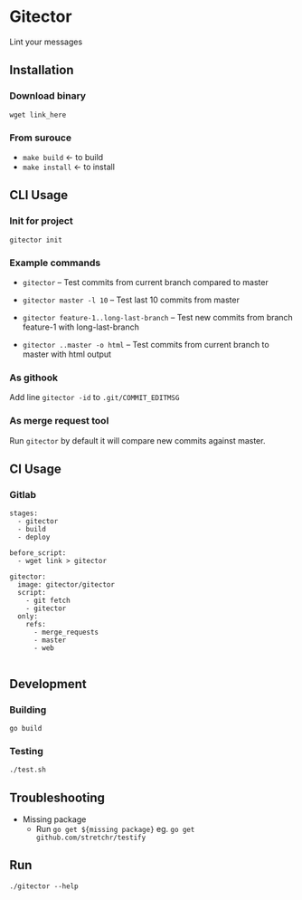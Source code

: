 # Gitector

Lint your messages

## Installation

### Download binary

`wget link_here `

### From surouce

- `make build` <- to build
- `make install` <- to install

## CLI Usage

### Init for project

`gitector init`

### Example commands

- `gitector` – Test commits from current branch compared to master 

- `gitector master -l 10` – Test last 10 commits from master 

- `gitector feature-1..long-last-branch` – Test new commits from branch feature-1 with long-last-branch   

- `gitector ..master -o html` – Test commits from current branch to master with html output

### As githook

Add line `gitector -id` to `.git/COMMIT_EDITMSG`

### As merge request tool

Run `gitector` by default it will compare new commits against master.


## CI Usage

### Gitlab

```
stages:
  - gitector
  - build
  - deploy

before_script:
  - wget link > gitector

gitector:
  image: gitector/gitector
  script:
    - git fetch
    - gitector
  only:
    refs:
      - merge_requests
      - master
      - web


```

## Development

### Building
`go build`

### Testing
`./test.sh`

## Troubleshooting
- Missing package
    - Run `go get ${missing package}` eg. `go get github.com/stretchr/testify`

## Run
`./gitector --help`
